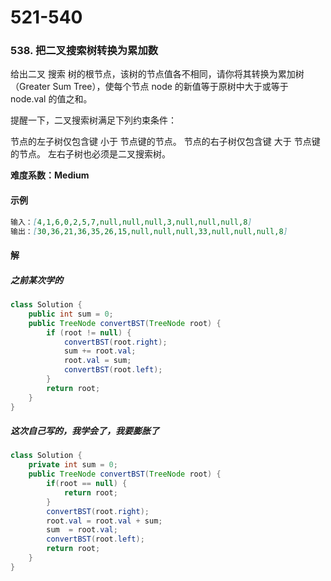 # 521-540

### 538. 把二叉搜索树转换为累加数

给出二叉 搜索 树的根节点，该树的节点值各不相同，请你将其转换为累加树（Greater Sum Tree），使每个节点 node 的新值等于原树中大于或等于 node.val 的值之和。

提醒一下，二叉搜索树满足下列约束条件：

节点的左子树仅包含键 小于 节点键的节点。
节点的右子树仅包含键 大于 节点键的节点。
左右子树也必须是二叉搜索树。

**难度系数：Medium**

#### 示例

```markdown
输入：[4,1,6,0,2,5,7,null,null,null,3,null,null,null,8]
输出：[30,36,21,36,35,26,15,null,null,null,33,null,null,null,8]
```

#### 解

##### 之前某次学的

```java
class Solution {
    public int sum = 0;
    public TreeNode convertBST(TreeNode root) {
        if (root != null) {
            convertBST(root.right);
            sum += root.val;
            root.val = sum;
            convertBST(root.left);
        }
        return root;
    }
} 
```

##### 这次自己写的，我学会了，我要膨胀了

```java
class Solution {
    private int sum = 0;
    public TreeNode convertBST(TreeNode root) {
        if(root == null) {
            return root;
        }
        convertBST(root.right);
        root.val = root.val + sum;
        sum  = root.val;
        convertBST(root.left);
        return root;
    }
}
```



